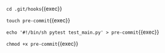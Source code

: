 `cd .git/hooks`{{exec}}

`touch pre-commit`{{exec}}

`echo '#!/bin/sh pytest test_main.py' > pre-commit`{{exec}}

`chmod +x pre-commit`{{exec}}
